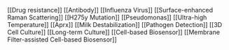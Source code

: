 [[Drug resistance]]
[[Antibody]]
[[Influenza Virus]]
[[Surface-enhanced Raman Scattering]]
[[H275y Mutation]]
[[Pseudomonas]]
[[Ultra-high Temperature]]
[[Aprx]]
[[Milk Destabilization]]
[[Pathogen Detection]]
[[3D Cell Culture]]
[[Long-term Culture]]
[[Cell-based Biosensor]]
[[Membrane Filter-assisted Cell-based Biosensor]]
